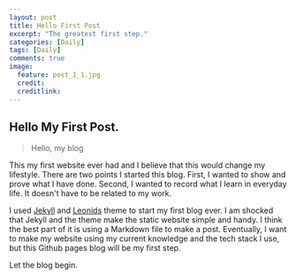 ```yaml
---
layout: post
title: Hello First Post
excerpt: "The greatest first step."
categories: [Daily]
tags: [Daily]
comments: true
image:
  feature: post_1_1.jpg
  credit: 
  creditlink: 
---
```


## Hello My First Post.

> Hello, my blog

This my first website ever had and I believe that this would change my lifestyle. 
There are two points I started this blog.
First, I wanted to show and prove what I have done.
Second, I wanted to record what I learn in everyday life. It doesn't have to be related to my work. 

I used [Jekyll](https://jekyllrb.com/) and [Leonids](https://github.com/renyuanz/leonids/tree/leonids-jekyll) theme to start my first blog ever. 
I am shocked that Jekyll and the theme make the static website simple and handy. I think the best part of it is using a Markdown file to make a post.
Eventually, I want to make my website using my current knowledge and the tech stack I use, but this Github pages blog will be my first step.

Let the blog begin.
